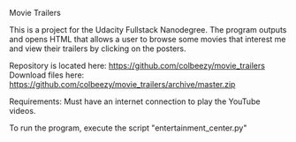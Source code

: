 Movie Trailers

This is a project for the Udacity Fullstack Nanodegree. The program outputs and opens HTML that allows a user to browse some movies that interest me and view their trailers by clicking on the posters.

Repository is located here: https://github.com/colbeezy/movie_trailers
Download files here: https://github.com/colbeezy/movie_trailers/archive/master.zip

Requirements: Must have an internet connection to play the YouTube videos.

To run the program, execute the script "entertainment_center.py"
